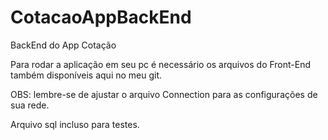 # CotacaoAppBackEnd

BackEnd do App Cotação

Para rodar a aplicação em seu pc é necessário os arquivos do Front-End também disponíveis aqui no meu git.

OBS: lembre-se de ajustar o arquivo Connection para as configurações de sua rede.

Arquivo sql incluso para testes.